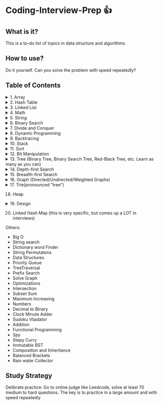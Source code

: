 # Coding-Interview-Prep :+1:

## What is it?
This is a to-do list of topics in data structure and algorithms.

## How to use?
Do it yourself. Can you solve the problem with speed repeatedly?

## Table of Contents

<details><summary>1. Array</summary>
<p>

- [ ] Two Sum
- [ ] 3Sum
- [ ] 3Sum Closest
- [ ] 4Sum
- [ ] Best Time to Buy and Sell Stock
- [ ] Best Time to Buy and Sell Stock II
- [ ] Combination Sum
- [ ] Combination Sum II
- [ ] Combination Sum III
- [ ] Construct Binary Tree from Preorder and Inorder Traversal
- [ ] Construct Binary Tree from Inorder and Postorder
- [ ] Traversal
- [ ] Contains Duplicate
- [ ] Contains Duplicate II
- [ ] Contains Duplicate III
- [ ] Find Minimum in Rotated Sorted Array
- [ ] Find Peak Element
- [ ] Game of Life
- [ ] Jump Game
- [ ] Majority Element
- [ ] Majority Element II
- [ ] Maximum Subarray
- [ ] Maximum Product Subarray
- [ ] Merge Sorted Array
- [ ] Minimum Path Sum
- [ ] Minimum Size Subarray Sum
- [ ] Missing Number
- [ ] Move Zeroes
- [ ] Next Permutation
- [ ] Pascal's Triangle
- [ ] Pascal's Triangle II
- [ ] Plus One
- [ ] Product of Array Except Self
- [ ] Remove Duplicates from Sorted Array
- [ ] Remove Duplicates from Sorted Array II
- [ ] Remove Element
- [ ] Rotate Array
- [ ] Rotate Image
- [ ] Search a 2D Matrix
- [ ] Search for a Range
- [ ] Search in Rotated Sorted Array
- [ ] Search in Rotated Sorted Array II
- [ ] Search Insert Position
- [ ] Set Matrix Zeroes
- [ ] Sort Colors
- [ ] Spiral Matrix
- [ ] Spiral Matrix II
- [ ] Subsets
- [ ] Subsets II
- [ ] Summary Ranges
- [ ] Unique Paths
- [ ] Unique Paths II
</p>
</details>

<details><summary>2. Hash Table </summary>
<p>

(this is really important - understand all of the different collision mitigation mechanisms, understand what amortized constant-time means)
- [ ] Group Anagrams
- [ ] Bulls and Cows
- [ ] Count Primes
- [ ] Fraction to Recurring Decimal
- [ ] H-Index
- [ ] H-Index II
- [ ] Happy Number
- [ ] Isomorphic Strings
- [ ] Longest Substring Without Repeating Characters
- [ ] Repeated DNA Sequences
- [ ] Single Number
- [ ] Single Number II
- [ ] Valid Anagram
- [ ] Valid Sudoku
- [ ] Word Pattern
</p>
</details>

<details><summary>3. Linked List</summary>
<p>

- [ ] Add Two Numbers
- [ ] Convert Sorted List to Binary Search Tree
- [ ] Delete Node in a Linked List
- [ ] Insertion Sort List
- [ ] Intersection of Two Linked Lists
- [ ] Linked List Cycle
- [ ] Linked List Cycle II
- [ ] Merge Two Sorted Lists
- [ ] Palindrome Linked List
- [ ] Remove Duplicates from Sorted List
- [ ] Remove Duplicates from Sorted List II
- [ ] Remove Nth Node From End of List
- [ ] Reverse Linked List
- [ ] Reverse Linked List II
- [ ] Rotate List
- [ ] Sort List
- [ ] Swap Nodes in Pairs
</p>
</details>

<details><summary>4. Math</summary>
<p>

- [ ] Add Binary
- [ ] Add Digits
- [ ] Add Two Numbers
- [ ] Basic Calculator
- [ ] Basic Calculator II
- [ ] Divide Two Integers
- [ ] Excel Sheet Column Number
- [ ] Excel Sheet Column Title
- [ ] Factorial Trailing Zeroes
- [ ] Fraction to Recurring Decimal
- [ ] Integer to Roman
- [ ] Multiply Strings
- [ ] Number of Digit One
- [ ] Palindrome Number
- [ ] Perfect Squares
- [ ] Permutation Sequence
- [ ] Plus One
- [ ] Pow(x, n)
- [ ] Rectangle Area
- [ ] Reverse Integer
- [ ] Roman to Integer
- [ ] Sqrt(x)
- [ ] String to Integer (atoi)
- [ ] Ugly Number
- [ ] Ugly Number II
- [ ] Valid Number
</p>
</details>

<details><summary>5. String</summary>
<p>
- [ ] Count and Say
- [ ] Decode Ways
- [ ] Generate Parentheses
- [ ] Implement strStr()
- [ ] Length of Last Word
- [ ] Letter Combinations of a Phone Number
- [ ] Longest Common Prefix
- [ ] Longest Palindromic Substring
- [ ] Longest Substring Without Repeating Characters
- [ ] Restore IP Addresses
- [ ] Reverse Words in a String
- [ ] Simplify Path
- [ ] Valid Palindrome
- [ ] Valid Parentheses
</p>
</details>

<details><summary>6. Binary Search</summary>
<p>
- [ ] Count Complete Tree Nodes
- [ ] Divide Two Integers
- [ ] Find Minimum in Rotated Sorted Array
- [ ] Find Peak Element
- [ ] First Bad Version
- [ ] H-Index II
- [ ] Pow(x, n)
- [ ] Search for a Range
- [ ] Search in Rotated Sorted Array
- [ ] Search in Rotated Sorted Array II
- [ ] Search Insert Position
- [ ] Sqrt(x)
</p>
</details>

<details><summary>7. Divide and Conquer</summary>
<p>
- [ ] Different Ways to Add Parentheses
- [ ] Kth Largest Element in an Array
- [ ] Majority Element
- [ ] Maximum Subarray
</p>
</details>

<details><summary>8. Dynamic Programming</summary>
<p>
- [ ] Best Time to Buy and Sell Stock
- [ ] Climbing Stairs
- [ ] Decode Ways
- [ ] House Robber
- [ ] House Robber II
- [ ] Maximal Square
- [ ] Maximum Product Subarray
- [ ] Maximum Subarray
- [ ] Minimum Path Sum
- [ ] Perfect Squares
- [ ] Triangle
- [ ] Ugly Number II
- [ ] Unique Binary Search Trees
- [ ] Unique Binary Search Trees II
- [ ] Unique Paths
- [ ] Unique Paths II
</p>
</details>

<details><summary>9. Backtracing</summary>
<p>
- [ ] Combination Sum
- [ ] Combination Sum II
- [ ] Combination Sum III
- [ ] Combinations
- [ ] Generate Parentheses
- [ ] Gray Code
- [ ] Letter Combinations of a Phone Number
- [ ] Palindrome Partitioning
- [ ] Permutation Sequence
- [ ] Permutations
- [ ] Permutations II
- [ ] Restore IP Addresses
- [ ] Subsets
- [ ] Subsets II
- [ ] Word Search
</p>
</details>


<details><summary>10. Stack</summary>
<p>
- [ ] Basic Calculator
- [ ] Basic Calculator II
- [ ] Evaluate Reverse Polish Notation
- [ ] Implement Queue using Stacks
- [ ] Implement Stack using Queues
- [ ] Min Stack
- [ ] Simplify Path
- [ ] Valid Parentheses
</p>
</details>

<details><summary>11. Sort</summary>
<p>
- [ ] H-Index
- [ ] H-Index II
- [ ] Insertion Sort List
- [ ] Largest Number
- [ ] Sort Colors
- [ ] Sort List
- [ ] Valid Anagram
</p>
</details>

<details><summary>12. Bit Manipulation</summary>
<p>
- [ ] Bitwise AND of Numbers Range
- [ ] Majority Element II
- [ ] Missing Number
- [ ] Number of 1 Bits
- [ ] Power of Two
- [ ] Repeated DNA Sequences
- [ ] Reverse Bits
- [ ] Single Number
- [ ] Single Number II
- [ ] Single Number III
- [ ] Subsets II
</p>
</details>

<details><summary>13. Tree (Binary Tree, Binary Search Tree, Red-Black Tree, etc. Learn as many as you can) </summary>
<p>
- [ ] Balanced Binary Tree
- [ ] Binary Tree Inorder Traversal
- [ ] Binary Tree Preorder Traversal
- [ ] Binary Tree Postorder Traversal
- [ ] Binary Tree Level Order Traversal
- [ ] Binary Tree Level Order Traversal II
- [ ] Binary Tree Paths
- [ ] Binary Tree Right Side View
- [ ] Binary Tree Zigzag Level Order Traversal
- [ ] Construct Binary Tree from Inorder and Postorder Traversal
- [ ] Construct Binary Tree from Preorder and Inorder Traversal
- [ ] Convert Sorted Array to Binary Search Tree
- [ ] Count Complete Tree Nodes
- [ ] Flatten Binary Tree to Linked List
- [ ] Invert Binary Tree
- [ ] Kth Smallest Element in a BST
- [ ] Lowest Common Ancestor of a Binary Search Tree
- [ ] Lowest Common Ancestor of a Binary Tree
- [ ] Maximum Depth of Binary Tree
- [ ] Minimum Depth of Binary Tree
- [ ] Path Sum
- [ ] Path Sum II
- [ ] Populating Next Right Pointers in Each Node
- [ ] Same Tree
- [ ] Symmetric Tree
- [ ] Serialize and Deserialize Binary Tree
- [ ] Sum Root to Leaf Numbers
- [ ] Unique Binary Search Trees
- [ ] Unique Binary Search Trees II
- [ ] Validate Binary Search Tree
</p>
</details>

<details><summary>14. Depth-first Search</summary>
<p>
- [ ] Balanced Binary Tree
- [ ] Binary Tree Paths
- [ ] Binary Tree Right Side View
- [ ] Construct Binary Tree from Inorder and Postorder Traversal
- [ ] Construct Binary Tree from Preorder and Inorder Traversal
- [ ] Convert Sorted Array to Binary Search Tree
- [ ] Convert Sorted List to Binary Search Tree
- [ ] Course Schedule
- [ ] Course Schedule II
- [ ] Flatten Binary Tree to Linked List
- [ ] Maximum Depth of Binary Tree
- [ ] Number of Islands
- [ ] Path Sum
- [ ] Path Sum II
- [ ] Populating Next Right Pointers in Each Node
- [ ] Same Tree
- [ ] Symmetric Tree
- [ ] Sum Root to Leaf Numbers
- [ ] Validate Binary Search Tree
</p>
</details>

<details><summary>15. Breadth-first Search</summary>
<p>
- [ ] Binary Tree Level Order Traversal
- [ ] Binary Tree Level Order Traversal II
- [ ] Binary Tree Zigzag Level Order Traversal
- [ ] Course Schedule
- [ ] Course Schedule II
- [ ] Surrounded Regions
</p>
</details>

<details><summary>16. Graph (Directed/Undirected/Weighted Graphs)</summary>
<p>
- [ ] Course Schedule
- [ ] Course Schedule II
- [ ] Counting the number of connected components in an undirected graph
</p>
</details>

<details><summary>17. Trie(pronounced "tree")</summary>
<p>
- [ ] Implement Trie (Prefix Tree)
</p>
</details>

18. Heap

<details><summary>19. Design</summary>
<p>
- [ ] Implement Queue using Stacks
- [ ] Implement Stack using Queues
- [ ] Implement Trie (Prefix Tree)
- [ ] Min Stack
- [ ] Peeking Iterator
- [ ] Serialize and Deserialize Binary Tree
</p>
</details>

20. Linked Hash Map (this is very specific, but comes up a LOT in interviews)

Others:
* Big O
* String search
* Dictionary word Finder
* String Permutatons
* Data Structures
* Priority Queue
* TreeTraversal
* Prefix Search
* Solve Graph
* Optimizations
* Intersection
* Subset Sum
* Maximum Increasing
* Numbers
* Decimal to Binary
* Clock Minute Adder
* Sudoku Vliadator
* Addition
* Functional Programming
* Spy
* Stepy Curry
* Immutable BST
* Composition and Inheritance
* Balanced Brackets
* Rain water Collector

## Study Strategy

Delibrate practice:
Go to online judge like Leedcode, solve at least 70 medium to hard questions. The key is to practice in a large amount and with speed repeatedly
